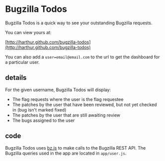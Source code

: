 # Bugzilla Todos

Bugzilla Todos is a quick way to see your outstanding Bugzilla requests.

You can view yours at:

[http://harthur.github.com/bugzilla-todos](http://harthur.github.com/bugzilla-todos)

You can also add a `user=email@email.com` to the url to get the dashboard for a particular user.

## details

For the given username, Bugzilla Todos will display:

* The flag requests where the user is the flag requestee
* The patches by the user that have been reviewed, but not yet checked in (bug isn't marked fixed)
* The patches by the user that are still awaiting review
* The bugs assigned to the user

## code

Bugzilla Todos uses [bz.js](https://github.com/harthur/bz.js) to make calls to the Bugzilla REST API. The Bugzilla queries used in the app are located in `app/user.js`.
